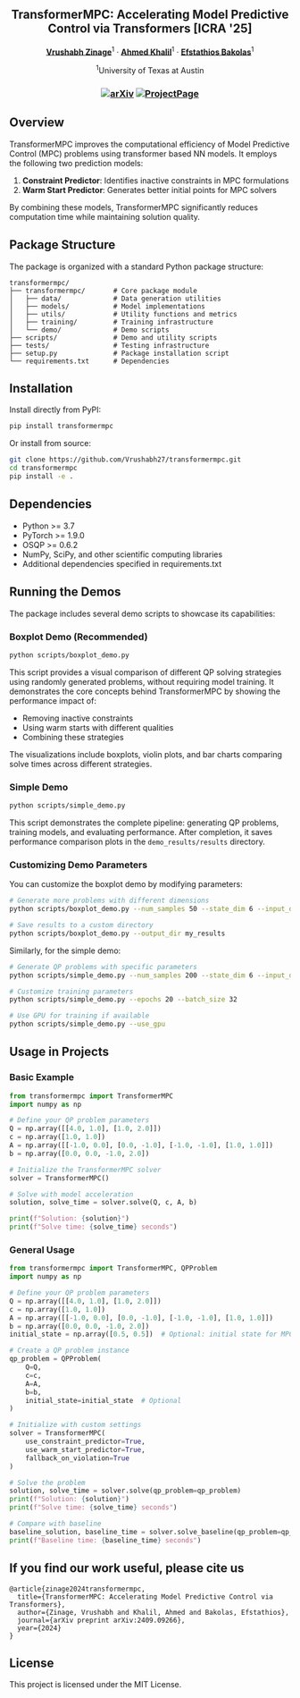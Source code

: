 <p align="center">

  <h2 align="center">TransformerMPC: Accelerating Model Predictive Control via Transformers  [ICRA '25]</h2>
  <p align="center">
    <a href="https://vrushabh27.github.io/vrushabh_zinage/"><strong>Vrushabh Zinage</strong></a><sup>1</sup>
    ·
    <a href="https://github.com/itsahmedkhalil"><strong>Ahmed Khalil</strong></a><sup>1</sup>
   ·
    <a href="https://sites.utexas.edu/ebakolas/"><strong>Efstathios Bakolas</strong></a><sup>1</sup>
    
</p>


<p align="center">
    <sup>1</sup>University of Texas at Austin 
</p>
   <h3 align="center">

   [![arXiv](https://img.shields.io/badge/arXiv-2409.09573-blue?logo=arxiv&color=%23B31B1B)](https://arxiv.org/abs/2409.09266) [![ProjectPage](https://img.shields.io/badge/Project_Page-TransformerMPC-blue)](https://transformer-mpc.github.io/)
  <div align="center"></div>
</p>

## Overview

TransformerMPC improves the computational efficiency of Model Predictive Control (MPC) problems using transformer based NN models. It employs the following two prediction models:

1. **Constraint Predictor**: Identifies inactive constraints in MPC formulations
2. **Warm Start Predictor**: Generates better initial points for MPC solvers

By combining these models, TransformerMPC significantly reduces computation time while maintaining solution quality.

## Package Structure

The package is organized with a standard Python package structure:

```
transformermpc/
├── transformermpc/       # Core package module
│   ├── data/             # Data generation utilities
│   ├── models/           # Model implementations
│   ├── utils/            # Utility functions and metrics
│   ├── training/         # Training infrastructure
│   └── demo/             # Demo scripts
├── scripts/              # Demo and utility scripts
├── tests/                # Testing infrastructure
├── setup.py              # Package installation script
└── requirements.txt      # Dependencies
```

## Installation

Install directly from PyPI:

```bash
pip install transformermpc
```

Or install from source:

```bash
git clone https://github.com/Vrushabh27/transformermpc.git
cd transformermpc
pip install -e .
```

## Dependencies

- Python >= 3.7
- PyTorch >= 1.9.0
- OSQP >= 0.6.2
- NumPy, SciPy, and other scientific computing libraries
- Additional dependencies specified in requirements.txt

## Running the Demos

The package includes several demo scripts to showcase its capabilities:

### Boxplot Demo (Recommended)

```bash
python scripts/boxplot_demo.py
```

This script provides a visual comparison of different QP solving strategies using randomly generated problems, without requiring model training. It demonstrates the core concepts behind TransformerMPC by showing the performance impact of:
- Removing inactive constraints
- Using warm starts with different qualities
- Combining these strategies

The visualizations include boxplots, violin plots, and bar charts comparing solve times across different strategies.

### Simple Demo

```bash
python scripts/simple_demo.py
```

This script demonstrates the complete pipeline: generating QP problems, training models, and evaluating performance. After completion, it saves performance comparison plots in the `demo_results/results` directory.

### Customizing Demo Parameters

You can customize the boxplot demo by modifying parameters:

```bash
# Generate more problems with different dimensions
python scripts/boxplot_demo.py --num_samples 50 --state_dim 6 --input_dim 3 --horizon 10

# Save results to a custom directory 
python scripts/boxplot_demo.py --output_dir my_results
```

Similarly, for the simple demo:

```bash
# Generate QP problems with specific parameters
python scripts/simple_demo.py --num_samples 200 --state_dim 6 --input_dim 3 --horizon 10

# Customize training parameters
python scripts/simple_demo.py --epochs 20 --batch_size 32

# Use GPU for training if available
python scripts/simple_demo.py --use_gpu
```

## Usage in Projects

### Basic Example

```python
from transformermpc import TransformerMPC
import numpy as np

# Define your QP problem parameters
Q = np.array([[4.0, 1.0], [1.0, 2.0]])
c = np.array([1.0, 1.0])
A = np.array([[-1.0, 0.0], [0.0, -1.0], [-1.0, -1.0], [1.0, 1.0]])
b = np.array([0.0, 0.0, -1.0, 2.0])

# Initialize the TransformerMPC solver
solver = TransformerMPC()

# Solve with model acceleration
solution, solve_time = solver.solve(Q, c, A, b)

print(f"Solution: {solution}")
print(f"Solve time: {solve_time} seconds")
```

### General Usage

```python
from transformermpc import TransformerMPC, QPProblem
import numpy as np

# Define your QP problem parameters
Q = np.array([[4.0, 1.0], [1.0, 2.0]])
c = np.array([1.0, 1.0])
A = np.array([[-1.0, 0.0], [0.0, -1.0], [-1.0, -1.0], [1.0, 1.0]])
b = np.array([0.0, 0.0, -1.0, 2.0])
initial_state = np.array([0.5, 0.5])  # Optional: initial state for MPC problems

# Create a QP problem instance
qp_problem = QPProblem(
    Q=Q,
    c=c,
    A=A,
    b=b,
    initial_state=initial_state  # Optional
)

# Initialize with custom settings
solver = TransformerMPC(
    use_constraint_predictor=True,
    use_warm_start_predictor=True,
    fallback_on_violation=True
)

# Solve the problem
solution, solve_time = solver.solve(qp_problem=qp_problem)
print(f"Solution: {solution}")
print(f"Solve time: {solve_time} seconds")

# Compare with baseline
baseline_solution, baseline_time = solver.solve_baseline(qp_problem=qp_problem)
print(f"Baseline time: {baseline_time} seconds")
```
## If you find our work useful, please cite us
```
@article{zinage2024transformermpc,
  title={TransformerMPC: Accelerating Model Predictive Control via Transformers},
  author={Zinage, Vrushabh and Khalil, Ahmed and Bakolas, Efstathios},
  journal={arXiv preprint arXiv:2409.09266},
  year={2024}
}
```

## License

This project is licensed under the MIT License. 
